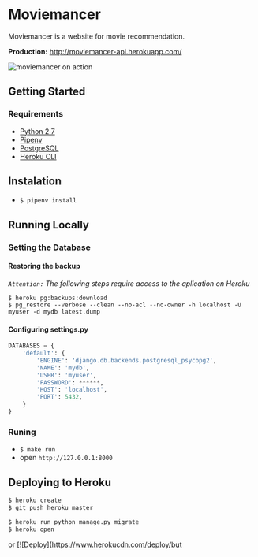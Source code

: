 # Moviemancer

Moviemancer is a website for movie recommendation.

**Production:** http://moviemancer-api.herokuapp.com/

![moviemancer on action](https://media.giphy.com/media/KYGfrhmxMBkq9D1oN8/giphy.gif)

## Getting Started

### Requirements

- [Python 2.7](https://www.python.org/downloads/release/python-2715/)
- [Pipenv](https://pipenv.readthedocs.io/en/latest/)
- [PostgreSQL](https://www.postgresql.org/download/)
- [Heroku CLI](https://devcenter.heroku.com/articles/heroku-cli#download-and-install)

## Instalation

- `$ pipenv install`

## Running Locally

### Setting the Database

#### Restoring the backup

*`Attention:` The following steps require access to the aplication on Heroku*

```
$ heroku pg:backups:download
$ pg_restore --verbose --clean --no-acl --no-owner -h localhost -U myuser -d mydb latest.dump
```

#### Configuring settings.py

```python
DATABASES = {
    'default': {
        'ENGINE': 'django.db.backends.postgresql_psycopg2', 
        'NAME': 'mydb',  
        'USER': 'myuser',
        'PASSWORD': ******,
        'HOST': 'localhost',  
        'PORT': 5432, 
    }
}
```

### Runing

- `$ make run`
- open `http://127.0.0.1:8000`

## Deploying to Heroku

```sh
$ heroku create
$ git push heroku master

$ heroku run python manage.py migrate
$ heroku open
```

or
[![Deploy](https://www.herokucdn.com/deploy/but
